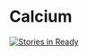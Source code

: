 # Calcium
[![Stories in Ready](https://badge.waffle.io/StGerman/Calcium.svg?label=ready&title=Ready)](http://waffle.io/StGerman/Calcium)
